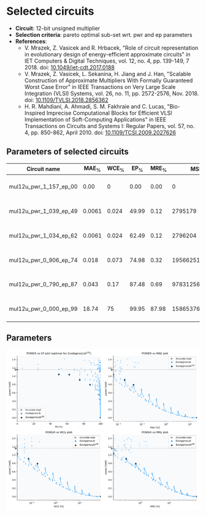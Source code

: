 
Selected circuits
===================
 - **Circuit**: 12-bit unsigned multiplier
 - **Selection criteria**: pareto optimal sub-set wrt. pwr and ep parameters
 - **References**: 
   - V. Mrazek, Z. Vasicek and R. Hrbacek, "Role of circuit representation in evolutionary design of energy-efficient approximate circuits" in IET Computers & Digital Techniques, vol. 12, no. 4, pp. 139-149, 7 2018. doi: [10.1049/iet-cdt.2017.0188](https://dx.doi.org/10.1049/iet-cdt.2017.0188)
   - V. Mrazek, Z. Vasicek, L. Sekanina, H. Jiang and J. Han, "Scalable Construction of Approximate Multipliers With Formally Guaranteed Worst Case Error" in IEEE Transactions on Very Large Scale Integration (VLSI) Systems, vol. 26, no. 11, pp. 2572-2576, Nov. 2018. doi: [10.1109/TVLSI.2018.2856362](https://dx.doi.org/10.1109/TVLSI.2018.2856362)
   - H. R. Mahdiani, A. Ahmadi, S. M. Fakhraie and C. Lucas, "Bio-Inspired Imprecise Computational Blocks for Efficient VLSI Implementation of Soft-Computing Applications" in IEEE Transactions on Circuits and Systems I: Regular Papers, vol. 57, no. 4, pp. 850-862, April 2010. doi: [10.1109/TCSI.2009.2027626](https://dx.doi.org/10.1109/TCSI.2009.2027626)


Parameters of selected circuits
----------------------------

| Circuit name | MAE<sub>%</sub> | WCE<sub>%</sub> | EP<sub>%</sub> | MRE<sub>%</sub> | MSE | Download |
| --- |  --- | --- | --- | --- | --- | --- | 
| mul12u_pwr_1_157_ep_00 | 0.00 | 0 | 0.00 | 0.00 | 0 |  [[Verilog<sub>generic</sub>](mul12u_pwr_1_157_ep_00_gen.v)] [[Verilog<sub>PDK45</sub>](mul12u_pwr_1_157_ep_00_pdk45.v)]  [[C](mul12u_pwr_1_157_ep_00.c)] |
| mul12u_pwr_1_039_ep_49 | 0.0061 | 0.024 | 49.99 | 0.12 | 2795179 |  [[Verilog<sub>generic</sub>](mul12u_pwr_1_039_ep_49_gen.v)] [[Verilog<sub>PDK45</sub>](mul12u_pwr_1_039_ep_49_pdk45.v)]  [[C](mul12u_pwr_1_039_ep_49.c)] |
| mul12u_pwr_1_034_ep_62 | 0.0061 | 0.024 | 62.49 | 0.12 | 2796204 |  [[Verilog<sub>generic</sub>](mul12u_pwr_1_034_ep_62_gen.v)] [[Verilog<sub>PDK45</sub>](mul12u_pwr_1_034_ep_62_pdk45.v)]  [[C](mul12u_pwr_1_034_ep_62.c)] |
| mul12u_pwr_0_906_ep_74 | 0.018 | 0.073 | 74.98 | 0.32 | 19566251 |  [[Verilog<sub>generic</sub>](mul12u_pwr_0_906_ep_74_gen.v)] [[Verilog<sub>PDK45</sub>](mul12u_pwr_0_906_ep_74_pdk45.v)]  [[C](mul12u_pwr_0_906_ep_74.c)] |
| mul12u_pwr_0_790_ep_87 | 0.043 | 0.17 | 87.48 | 0.69 | 97831256 |  [[Verilog<sub>generic</sub>](mul12u_pwr_0_790_ep_87_gen.v)] [[Verilog<sub>PDK45</sub>](mul12u_pwr_0_790_ep_87_pdk45.v)]  [[C](mul12u_pwr_0_790_ep_87.c)] |
| mul12u_pwr_0_000_ep_99 | 18.74 | 75 | 99.95 | 87.98 | 15865376115632 |  [[Verilog<sub>generic</sub>](mul12u_pwr_0_000_ep_99_gen.v)] [[Verilog<sub>PDK45</sub>](mul12u_pwr_0_000_ep_99_pdk45.v)]  [[C](mul12u_pwr_0_000_ep_99.c)] |
    
Parameters
--------------
![Parameters figure](fig.png)
             